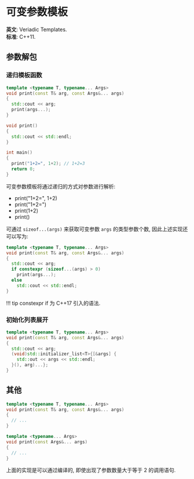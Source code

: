 # 可变参数模板

**英文**: Veriadic Templates.  
**标准**: C++11.  

## 参数解包

### 递归模板函数

```cpp
template <typename T, typename... Args>
void print(const T& arg, const Args&... args)
{
  std::cout << arg;
  print(args...);
}

void print()
{
  std::cout << std::endl;
}

int main()
{
  print("1+2=", 1+2); // 1+2=3
  return 0;
}
```

可变参数模板将通过递归的方式对参数进行解析:

- print("1+2=", 1+2)
- print("1+2=")
- print(1+2)
- print()

可通过 `sizeof...(args)` 来获取可变参数 `args` 的类型参数个数, 因此上述实现还可以写为:

```cpp
template <typename T, typename... Args>
void print(const T& arg, const Args&... args)
{
  std::cout << arg;
  if constexpr (sizeof...(args) > 0)
    print(args...);
  else
    std::cout << std::endl;
}
```

!!! tip
    constexpr if 为 C++17 引入的语法.

### 初始化列表展开

```cpp
template <typename T, typename... Args>
void print(const T& arg, const Args&... args)
{
  std::cout << arg;
  (void)std::initializer_list<T>{[&args] {
    std::out << args << std::endl;
  }(), arg)...};
}
```

## 其他

```cpp
template <typename T, typename... Args>
void print(const T& arg, const Args&... args)
{
  // ...
}

template <typename... Args>
void print(const Args&... args)
{
  // ...
}
```

上面的实现是可以通过编译的, 即使出现了参数数量大于等于 2 的调用语句.  
